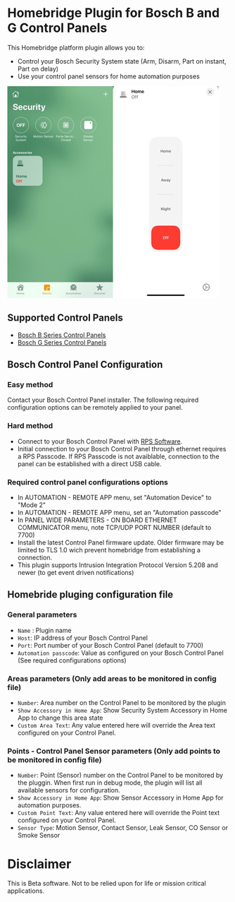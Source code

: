 
# Homebridge Plugin for Bosch B and G Control Panels

This Homebridge platform plugin allows you to:

* Control your Bosch Security System state (Arm, Disarm, Part on instant, Part on delay)
* Use your control panel sensors for home automation purposes

![Screenshot](BCP.png)

## Supported Control Panels

* [Bosch B Series Control Panels](https://resources-boschsecurity-cdn.azureedge.net/public/documents/B_Series_Quick_Selec_Commercial_Brochure_enUS_23341998603.pdf)
* [Bosch G Series Control Panels](https://resources-boschsecurity-cdn.azureedge.net/public/documents/Bosch_G_Series_Quick_Commercial_Brochure_enUS_23390517387.pdf)

## Bosch Control Panel Configuration

### Easy method
Contact your Bosch Control Panel installer. The following required configuration options can be remotely applied to your panel.

### Hard method
* Connect to your Bosch Control Panel with [RPS Software](https://www2.boschsecurity.us/bseriesinstall/programming).
* Initial connection to your Bosch Control Panel through ethernet requires a RPS Passcode. If RPS Passcode is not avaiblable, connection to the panel can be established with a direct USB cable. 

### Required control panel configurations options
* In AUTOMATION - REMOTE APP menu, set "Automation Device" to "Mode 2" 
* In AUTOMATION - REMOTE APP menu, set an "Automation passcode" 
* In PANEL WIDE PARAMETERS - ON BOARD ETHERNET COMMUNICATOR menu, note TCP/UDP PORT NUMBER (default to 7700) 
* Install the latest Control Panel firmware update. Older firmware may be limited to TLS 1.0 wich prevent homebridge from establishing a connection.
* This plugin supports Intrusion Integration Protocol Version 5.208 and newer (to get event driven notifications) 

## Homebride pluging configuration file

### General parameters
* `Name` : Plugin name
* `Host`: IP address of your Bosch Control Panel
* `Port`: Port number of your Bosch Control Panel (default to 7700)
* `Automation passcode`: Value as configured on your Bosch Control Panel (See required configurations options)
### Areas parameters (Only add areas to be monitored in config file)
* `Number`: Area number on the Control Panel to be monitored by the plugin
* `Show Accessory in Home App`: Show Security System Accessory in Home App to change this area state
* `Custom Area Text`: Any value entered here will override the Area text configured on your Control Panel. 
### Points - Control Panel Sensor parameters (Only add points to be monitored in config file)
* `Number`: Point (Sensor) number on the Control Panel to be monitored by the pluggin. When first run in debug mode, the plugin will list all available sensors for configuration.
* `Show Accessory in Home App`: Show Sensor Accessory in Home App for automation purposes. 
* `Custom Point Text`: Any value entered here will override the Point text configured on your Control Panel. 
* `Sensor Type`: Motion Sensor, Contact Sensor, Leak Sensor, CO Sensor or Smoke Sensor

# Disclaimer
This is Beta software. Not to be relied upon for life or mission critical applications.


